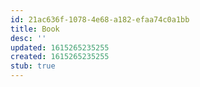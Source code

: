 ```yaml
---
id: 21ac636f-1078-4e68-a182-efaa74c0a1bb
title: Book
desc: ''
updated: 1615265235255
created: 1615265235255
stub: true
---
```


